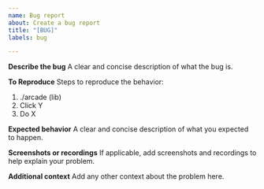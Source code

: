 ```yaml
---
name: Bug report
about: Create a bug report
title: "[BUG]"
labels: bug

---
```


**Describe the bug**
A clear and concise description of what the bug is.

**To Reproduce**
Steps to reproduce the behavior:
1. ./arcade (lib)
2. Click Y
3. Do X

**Expected behavior**
A clear and concise description of what you expected to happen.

**Screenshots or recordings**
If applicable, add screenshots and recordings to help explain your problem.

**Additional context**
Add any other context about the problem here.
